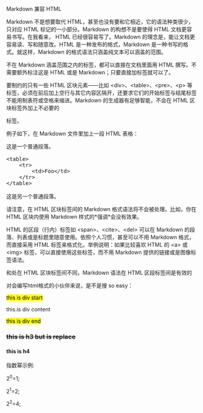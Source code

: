 Markdown 兼容 HTML

Markdown 不是想要取代 HTML，甚至也没有要和它相近，它的语法种类很少，只对应 HTML 标记的一小部分。Markdown 的构想不是要使得 HTML 文档更容易书写。在我看来， HTML 已经很容易写了。Markdown 的理念是，能让文档更容易读、写和随意改。HTML 是一种发布的格式，Markdown 是一种书写的格式。就这样，Markdown 的格式语法只涵盖纯文本可以涵盖的范围。

不在 Markdown 涵盖范围之内的标签，都可以直接在文档里面用 HTML 撰写。不需要额外标注这是 HTML 或是 Markdown；只要直接加标签就可以了。

要制约的只有一些 HTML 区块元素――比如 &lt;div>、&lt;table>、&lt;pre>、&lt;p> 等标签，必须在前后加上空行与其它内容区隔开，还要求它们的开始标签与结尾标签不能用制表符或空格来缩进。Markdown 的生成器有足够智能，不会在 HTML 区块标签外加上不必要的 <p> 标签。

例子如下，在 Markdown 文件里加上一段 HTML 表格：
<pre>
这是一个普通段落。

&lt;table>
    &lt;tr>
        &lt;td>Foo&lt;/td>
    &lt;/tr>
&lt;/table>

这是另一个普通段落。
</pre>
请注意，在 HTML 区块标签间的 Markdown 格式语法将不会被处理。比如，你在 HTML 区块内使用 Markdown 样式的\*强调\*会没有效果。

HTML 的区段（行内）标签如 &lt;span>、&lt;cite>、&lt;del> 可以在 Markdown 的段落、列表或是标题里随意使用。依照个人习惯，甚至可以不用 Markdown 格式，而直接采用 HTML 标签来格式化。举例说明：如果比较喜欢 HTML 的 &lt;a> 或 &lt;img> 标签，可以直接使用这些标签，而不用 Markdown 提供的链接或是图像标签语法。

和处在 HTML 区块标签间不同，Markdown 语法在 HTML 区段标签间是有效的

对会编写html格式的小伙伴来说，是不是搜 so&nbsp;easy： 


<div style={{background-color:red}}>
    
<mark>this is div start</mark>
  
this.is div content

<mark>this is div end</mark>
 
</div>

<h3><del>this is h3 but is replace</del></h3>   
<h4>this is h4</h4>
<p>指数幂示例:</p>
<p>2<sup>0</sup>=1;</p>
<p>2<sup>1</sup>=2;</p>
<p>2<sup>2</sup>=4;</p>
